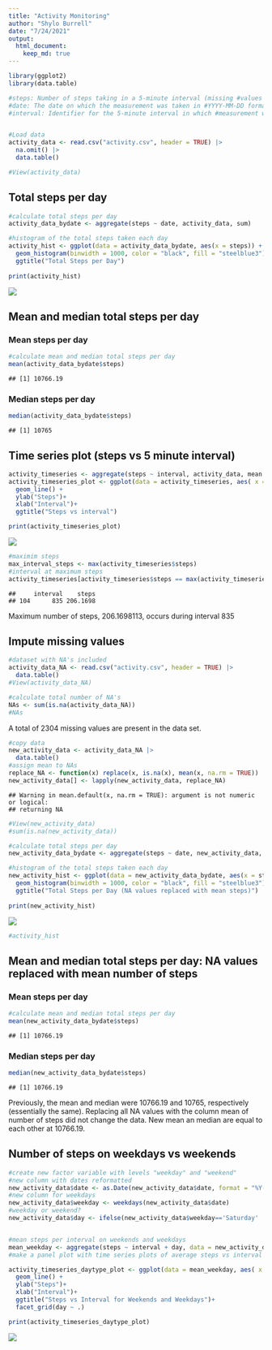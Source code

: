 ```yaml
---
title: "Activity Monitoring"
author: "Shylo Burrell"
date: "7/24/2021"
output: 
  html_document:
    keep_md: true
---
```





```r
library(ggplot2)
library(data.table)
```



```r
#steps: Number of steps taking in a 5-minute interval (missing #values are coded as NA)
#date: The date on which the measurement was taken in #YYYY-MM-DD format
#interval: Identifier for the 5-minute interval in which #measurement was taken


#Load data
activity_data <- read.csv("activity.csv", header = TRUE) |>
  na.omit() |>
  data.table()

#View(activity_data)
```


## Total steps per day


```r
#calculate total steps per day
activity_data_bydate <- aggregate(steps ~ date, activity_data, sum)

#histogram of the total steps taken each day
activity_hist <- ggplot(data = activity_data_bydate, aes(x = steps)) +
  geom_histogram(binwidth = 1000, color = "black", fill = "steelblue3") +
  ggtitle("Total Steps per Day") 
  
print(activity_hist)
```

![](ActivityData_files/figure-html/unnamed-chunk-3-1.png)<!-- -->

## Mean and median total steps per day

### Mean steps per day

```r
#calculate mean and median total steps per day
mean(activity_data_bydate$steps)
```

```
## [1] 10766.19
```

### Median steps per day

```r
median(activity_data_bydate$steps)
```

```
## [1] 10765
```

## Time series plot (steps vs 5 minute interval)

```r
activity_timeseries <- aggregate(steps ~ interval, activity_data, mean )
activity_timeseries_plot <- ggplot(data = activity_timeseries, aes( x = interval, y = steps)) +
  geom_line() +
  ylab("Steps")+
  xlab("Interval")+
  ggtitle("Steps vs interval")

print(activity_timeseries_plot)
```

![](ActivityData_files/figure-html/unnamed-chunk-6-1.png)<!-- -->

```r
#maximim steps
max_interval_steps <- max(activity_timeseries$steps)
#interval at maximum steps
activity_timeseries[activity_timeseries$steps == max(activity_timeseries$steps),]
```

```
##     interval    steps
## 104      835 206.1698
```

Maximum number of steps, 206.1698113, occurs during interval 835

## Impute missing values

```r
#dataset with NA's included
activity_data_NA <- read.csv("activity.csv", header = TRUE) |>
  data.table()
#View(activity_data_NA)
```



```r
#calculate total number of NA's
NAs <- sum(is.na(activity_data_NA))
#NAs
```

A total of 2304 missing values are present in the data set.


```r
#copy data
new_activity_data <- activity_data_NA |>
  data.table()
#assign mean to NAs
replace_NA <- function(x) replace(x, is.na(x), mean(x, na.rm = TRUE))
new_activity_data[] <- lapply(new_activity_data, replace_NA)
```

```
## Warning in mean.default(x, na.rm = TRUE): argument is not numeric or logical:
## returning NA
```

```r
#View(new_activity_data)
#sum(is.na(new_activity_data))
```


```r
#calculate total steps per day
new_activity_data_bydate <- aggregate(steps ~ date, new_activity_data, sum)

#histogram of the total steps taken each day
new_activity_hist <- ggplot(data = new_activity_data_bydate, aes(x = steps)) +
  geom_histogram(binwidth = 1000, color = "black", fill = "steelblue3") +
  ggtitle("Total Steps per Day (NA values replaced with mean steps)") 
  
print(new_activity_hist)
```

![](ActivityData_files/figure-html/unnamed-chunk-11-1.png)<!-- -->

```r
#activity_hist
```

## Mean and median total steps per day: NA values replaced with mean number of steps

### Mean steps per day

```r
#calculate mean and median total steps per day
mean(new_activity_data_bydate$steps)
```

```
## [1] 10766.19
```

### Median steps per day

```r
median(new_activity_data_bydate$steps)
```

```
## [1] 10766.19
```
Previously, the mean and median were 10766.19 and 10765, respectively (essentially the same). 
Replacing all NA values with the column mean of number of steps did not change the data. New mean an median are equal to each other at 10766.19.

## Number of steps on weekdays vs weekends

```r
#create new factor variable with levels "weekday" and "weekend"
#new column with dates reformatted
new_activity_data$date <- as.Date(new_activity_data$date, format = "%Y-%m-%d")
#new column for weekdays
new_activity_data$weekday <- weekdays(new_activity_data$date)
#weekday or weekend?
new_activity_data$day <- ifelse(new_activity_data$weekday=='Saturday' | new_activity_data$weekday=='Sunday', 'weekend', 'weekday')


#mean steps per interval on weekends and weekdays
mean_weekday <- aggregate(steps ~ interval + day, data = new_activity_data,mean)
#make a panel plot with time series plots of average steps vs interval for weekday and weekend
```

```r
activity_timeseries_daytype_plot <- ggplot(data = mean_weekday, aes( x = interval, y = steps)) +
  geom_line() +
  ylab("Steps")+
  xlab("Interval")+
  ggtitle("Steps vs Interval for Weekends and Weekdays")+
  facet_grid(day ~ .)

print(activity_timeseries_daytype_plot)
```

![](ActivityData_files/figure-html/unnamed-chunk-15-1.png)<!-- -->

